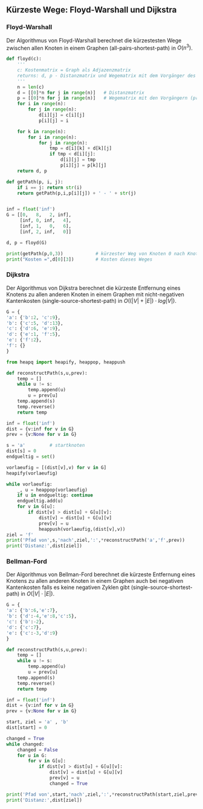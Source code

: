 ## Kürzeste Wege: Floyd-Warshall und Dijkstra

### Floyd-Warshall

Der Algorithmus von Floyd-Warshall berechnet die kürzestesten Wege zwischen allen
Knoten in einem Graphen (all-pairs-shortest-path) in $O(n^3)$.



```Python
def floyd(c):
    ''' 
    c: Kostenmatrix = Graph als Adjazenzmatrix
    returns: d, p - Distanzmatrix und Wegematrix mit dem Vorgänger des kürzesten Wegs 
    '''
    n = len(c)
    d = [[0]*n for j in range(n)]   # Distanzmatrix
    p = [[0]*n for j in range(n)]   # Wegematrix mit den Vorgängern (prevs)
    for i in range(n):
        for j in range(n):
            d[i][j] = c[i][j]
            p[i][j] = i

    for k in range(n):
        for i in range(n):
            for j in range(n):
                tmp = d[i][k] + d[k][j]
                if tmp < d[i][j]:
                    d[i][j] = tmp
                    p[i][j] = p[k][j]
    return d, p

def getPath(p, i, j):
    if i == j: return str(i)
    return getPath(p,i,p[i][j]) + ' - ' + str(j)


inf = float('inf')
G = [[0,   8,   2, inf],
     [inf, 0, inf,   4],
     [inf, 1,   0,   6],
     [inf, 2, inf,   0]]

d, p = floyd(G)

print(getPath(p,0,3))            # kürzester Weg von Knoten 0 nach Knoten 3
print("Kosten =",d[0][3])        # Kosten dieses Weges
```

 
### Dijkstra

Der Algorithmus von Dijkstra berechnet die kürzeste Entfernung eines Knotens zu allen 
anderen Knoten in einem Graphen mit nicht-negativen Kantenkosten (single-source-shortest-path)
in $O((|V|+|E|)⋅log|V|)$.
 

```Python
G = {
'a': {'b':2, 'c':9},
'b': {'c':5, 'd':13},
'c': {'d':6, 'e':9},
'd': {'e':1, 'f':5},
'e': {'f':2},
'f': {}
}

from heapq import heapify, heappop, heappush

def reconstructPath(s,u,prev):
    temp = []
    while u != s:
        temp.append(u)
        u = prev[u]
    temp.append(s)
    temp.reverse()
    return temp

inf = float('inf')
dist = {v:inf for v in G}
prev = {v:None for v in G}

s = 'a'         # startknoten
dist[s] = 0
endgueltig = set()    

vorlaeufig = [(dist[v],v) for v in G]
heapify(vorlaeufig)

while vorlaeufig:
    _, u = heappop(vorlaeufig)
    if u in endgueltig: continue
    endgueltig.add(u)
    for v in G[u]:
        if dist[v] > dist[u] + G[u][v]:
            dist[v] = dist[u] + G[u][v]
            prev[v] = u
            heappush(vorlaeufig,(dist[v],v))
ziel = 'f'
print('Pfad von',s,'nach',ziel,':',*reconstructPath('a','f',prev))
print('Distanz:',dist[ziel])
```


### Bellman-Ford

Der Algorithmus von Bellman-Ford berechnet die kürzeste Entfernung eines Knotens zu allen 
anderen Knoten in einem Graphen auch bei negativen Kantenkosten falls es
keine negativen Zyklen gibt (single-source-shortest-path) 
in $O(|V| \cdot |E|)$.

``` Python
G = {
'a': {'b':6,'e':7},
'b': {'d':-4,'e':8,'c':5},
'c': {'b':-2},
'd': {'c':7},
'e': {'c':-3,'d':9}
}

def reconstructPath(s,u,prev):
    temp = []
    while u != s:
        temp.append(u)
        u = prev[u]
    temp.append(s)
    temp.reverse()
    return temp

inf = float('inf')
dist = {v:inf for v in G}
prev = {v:None for v in G}

start, ziel = 'a' , 'b'
dist[start] = 0

changed = True
while changed:
    changed = False
    for u in G:
        for v in G[u]:
            if dist[v] > dist[u] + G[u][v]:
                dist[v] = dist[u] + G[u][v]
                prev[v] = u
                changed = True

print('Pfad von',start,'nach',ziel,':',*reconstructPath(start,ziel,prev))
print('Distanz:',dist[ziel])

```